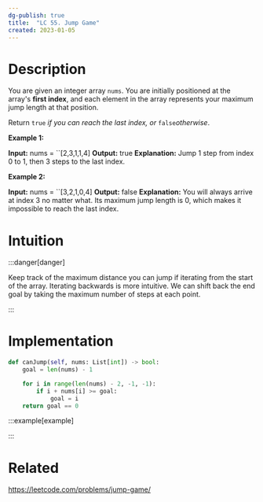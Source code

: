```yaml
---
dg-publish: true
title:  "LC 55. Jump Game"
created: 2023-01-05
---
```



# Description
You are given an integer array `nums`. You are initially positioned at the array's **first index**, and each element in the array represents your maximum jump length at that position.

Return `true` _if you can reach the last index, or_ `false`_otherwise_.

**Example 1:**

**Input:** nums = ``[2,3,1,1,4]
**Output:** true
**Explanation:** Jump 1 step from index 0 to 1, then 3 steps to the last index.

**Example 2:**

**Input:** nums = ``[3,2,1,0,4]
**Output:** false
**Explanation:** You will always arrive at index 3 no matter what. Its maximum jump length is 0, which makes it impossible to reach the last index.

# Intuition

:::danger[danger] 

Keep track of the maximum distance you can jump if iterating from the start of the array. Iterating backwards is more intuitive. We can shift back the end goal by taking the maximum number of steps at each point.

:::

# Implementation
```python
def canJump(self, nums: List[int]) -> bool:
	goal = len(nums) - 1

	for i in range(len(nums) - 2, -1, -1):
		if i + nums[i] >= goal:
			goal = i
	return goal == 0
```

:::example[example] 


:::


# Related
https://leetcode.com/problems/jump-game/